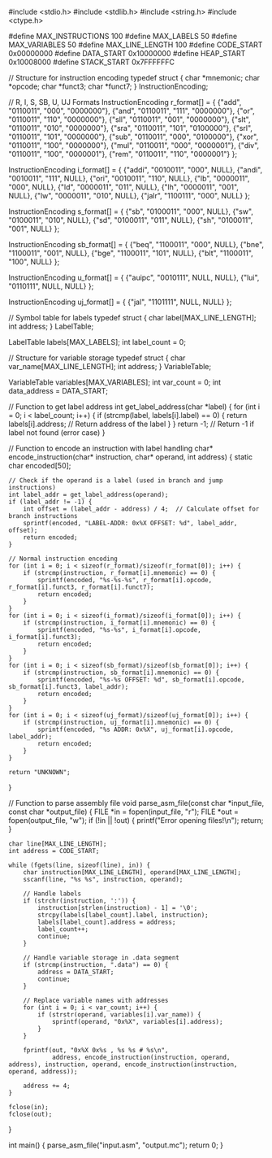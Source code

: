 #include <stdio.h>
#include <stdlib.h>
#include <string.h>
#include <ctype.h>

#define MAX_INSTRUCTIONS 100
#define MAX_LABELS 50
#define MAX_VARIABLES 50
#define MAX_LINE_LENGTH 100
#define CODE_START 0x00000000
#define DATA_START 0x10000000
#define HEAP_START 0x10008000
#define STACK_START 0x7FFFFFFC

// Structure for instruction encoding
typedef struct {
    char *mnemonic;
    char *opcode;
    char *funct3;
    char *funct7;
} InstructionEncoding;

// R, I, S, SB, U, UJ Formats
InstructionEncoding r_format[] = {
    {"add", "0110011", "000", "0000000"},
    {"and", "0110011", "111", "0000000"},
    {"or", "0110011", "110", "0000000"},
    {"sll", "0110011", "001", "0000000"},
    {"slt", "0110011", "010", "0000000"},
    {"sra", "0110011", "101", "0100000"},
    {"srl", "0110011", "101", "0000000"},
    {"sub", "0110011", "000", "0100000"},
    {"xor", "0110011", "100", "0000000"},
    {"mul", "0110011", "000", "0000001"},
    {"div", "0110011", "100", "0000001"},
    {"rem", "0110011", "110", "0000001"}
};

InstructionEncoding i_format[] = {
    {"addi", "0010011", "000", NULL},
    {"andi", "0010011", "111", NULL},
    {"ori", "0010011", "110", NULL},
    {"lb", "0000011", "000", NULL},
    {"ld", "0000011", "011", NULL},
    {"lh", "0000011", "001", NULL},
    {"lw", "0000011", "010", NULL},
    {"jalr", "1100111", "000", NULL}
};

InstructionEncoding s_format[] = {
    {"sb", "0100011", "000", NULL},
    {"sw", "0100011", "010", NULL},
    {"sd", "0100011", "011", NULL},
    {"sh", "0100011", "001", NULL}
};

InstructionEncoding sb_format[] = {
    {"beq", "1100011", "000", NULL},
    {"bne", "1100011", "001", NULL},
    {"bge", "1100011", "101", NULL},
    {"blt", "1100011", "100", NULL}
};

InstructionEncoding u_format[] = {
    {"auipc", "0010111", NULL, NULL},
    {"lui", "0110111", NULL, NULL}
};

InstructionEncoding uj_format[] = {
    {"jal", "1101111", NULL, NULL}
};

// Symbol table for labels
typedef struct {
    char label[MAX_LINE_LENGTH];
    int address;
} LabelTable;

LabelTable labels[MAX_LABELS];
int label_count = 0;

// Structure for variable storage
typedef struct {
    char var_name[MAX_LINE_LENGTH];
    int address;
} VariableTable;

VariableTable variables[MAX_VARIABLES];
int var_count = 0;
int data_address = DATA_START;

// Function to get label address
int get_label_address(char *label) {
    for (int i = 0; i < label_count; i++) {
        if (strcmp(label, labels[i].label) == 0) {
            return labels[i].address; // Return address of the label
        }
    }
    return -1; // Return -1 if label not found (error case)
}

// Function to encode an instruction with label handling
char* encode_instruction(char* instruction, char* operand, int address) {
    static char encoded[50];

    // Check if the operand is a label (used in branch and jump instructions)
    int label_addr = get_label_address(operand);
    if (label_addr != -1) {
        int offset = (label_addr - address) / 4;  // Calculate offset for branch instructions
        sprintf(encoded, "LABEL-ADDR: 0x%X OFFSET: %d", label_addr, offset);
        return encoded;
    }

    // Normal instruction encoding
    for (int i = 0; i < sizeof(r_format)/sizeof(r_format[0]); i++) {
        if (strcmp(instruction, r_format[i].mnemonic) == 0) {
            sprintf(encoded, "%s-%s-%s", r_format[i].opcode, r_format[i].funct3, r_format[i].funct7);
            return encoded;
        }
    }
    for (int i = 0; i < sizeof(i_format)/sizeof(i_format[0]); i++) {
        if (strcmp(instruction, i_format[i].mnemonic) == 0) {
            sprintf(encoded, "%s-%s", i_format[i].opcode, i_format[i].funct3);
            return encoded;
        }
    }
    for (int i = 0; i < sizeof(sb_format)/sizeof(sb_format[0]); i++) {
        if (strcmp(instruction, sb_format[i].mnemonic) == 0) {
            sprintf(encoded, "%s-%s OFFSET: %d", sb_format[i].opcode, sb_format[i].funct3, label_addr);
            return encoded;
        }
    }
    for (int i = 0; i < sizeof(uj_format)/sizeof(uj_format[0]); i++) {
        if (strcmp(instruction, uj_format[i].mnemonic) == 0) {
            sprintf(encoded, "%s ADDR: 0x%X", uj_format[i].opcode, label_addr);
            return encoded;
        }
    }

    return "UNKNOWN";
}

// Function to parse assembly file
void parse_asm_file(const char *input_file, const char *output_file) {
    FILE *in = fopen(input_file, "r");
    FILE *out = fopen(output_file, "w");
    if (!in || !out) {
        printf("Error opening files!\n");
        return;
    }
    
    char line[MAX_LINE_LENGTH];
    int address = CODE_START;
    
    while (fgets(line, sizeof(line), in)) {
        char instruction[MAX_LINE_LENGTH], operand[MAX_LINE_LENGTH];
        sscanf(line, "%s %s", instruction, operand);
        
        // Handle labels
        if (strchr(instruction, ':')) {
            instruction[strlen(instruction) - 1] = '\0';
            strcpy(labels[label_count].label, instruction);
            labels[label_count].address = address;
            label_count++;
            continue;
        }

        // Handle variable storage in .data segment
        if (strcmp(instruction, ".data") == 0) {
            address = DATA_START;
            continue;
        }

        // Replace variable names with addresses
        for (int i = 0; i < var_count; i++) {
            if (strstr(operand, variables[i].var_name)) {
                sprintf(operand, "0x%X", variables[i].address);
            }
        }

        fprintf(out, "0x%X 0x%s , %s %s # %s\n", 
                address, encode_instruction(instruction, operand, address), instruction, operand, encode_instruction(instruction, operand, address));
        
        address += 4;
    }
    
    fclose(in);
    fclose(out);
}

int main() {
    parse_asm_file("input.asm", "output.mc");
    return 0;
}
